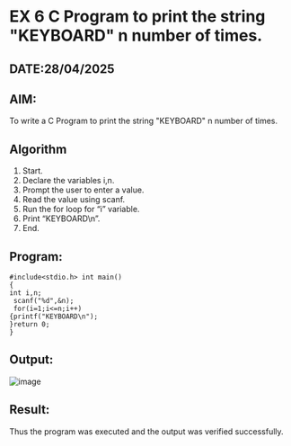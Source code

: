 # EX 6 C Program to print the string "KEYBOARD" n number of times.
## DATE:28/04/2025
## AIM:
To write a C Program to print the string "KEYBOARD" n number of times.

## Algorithm
1. Start.
2. Declare the variables i,n.
3. Prompt the user to enter a value.
4. Read the value using scanf.
5. Run the for loop for “i” variable.
6. Print “KEYBOARD\n”.
7. End.  

## Program:
```
#include<stdio.h> int main()
{
int i,n;
 scanf("%d",&n);
 for(i=1;i<=n;i++)
{printf("KEYBOARD\n");
}return 0;
}

```

## Output:
![image](https://github.com/user-attachments/assets/d4d7e07e-c579-4a52-8d4c-a60ace4e6e47)


## Result:
Thus the program was executed and the output was verified successfully.
